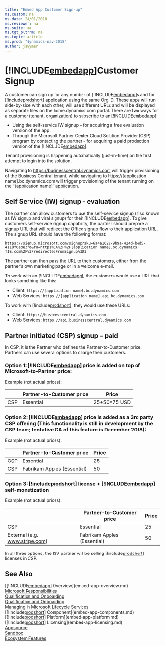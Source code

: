 ```yaml
---
title: "Embed App Customer Sign-up"
ms.custom: na
ms.date: 28/01/2018
ms.reviewer: na
ms.suite: na
ms.tgt_pltfrm: na
ms.topic: article
ms.prod: "dynamics-nav-2018"
author: jswymer
---
```

# [!INCLUDE[embedapp](../developer/includes/embedapp.md)]Customer Signup 
A customer can sign up for any number of [!INCLUDE[embedapp](../developer/includes/embedapp.md)]s and for [!include[prodshort](../developer/includes/prodshort.md)] application using the same Org ID. These apps will run side-by-side with each other, will use different URLs and will be displayed as separate tiles on the home.dynamics.com portal. 
There are two ways for a customer (tenant, organization) to subscribe to an [!INCLUDE[embedapp](../developer/includes/embedapp.md)]: 
-   Using the self-service IW signup – for acquiring a free evaluation version of the app.  
-   Through the Microsoft Partner Center Cloud Solution Provider (CSP) program by contacting the partner - for acquiring a paid production version of the [!INCLUDE[embedapp](../developer/includes/embedapp.md)].

Tenant provisioning is happening automatically (just-in-time) on the first attempt to login into the solution.

Navigating to https://businesscentral.dynamics.com will trigger provisioning of the Business Central tenant, while navigating to  https://[application name].bc.dynamics.com will trigger provisioning of the tenant running on the “[application name]” application.  
 
## Self Service (IW) signup - evaluation 
 
The partner can allow customers to use the self-service signup (also known as IW signup and viral signup) for their [!INCLUDE[embedapp](../developer/includes/embedapp.md)]. To give customers self-service signup capability, the partner should prepare a signup URL that will redirect the Office signup flow to their application URL. The signup URL should have the following format:

``` 
https://signup.microsoft.com/signup?sku=6a4a1628-9b9a-424d-bed5-4118f0ede3fd&ru=https%3A%2F%2F[application name].bc.dynamics-TIE.com%2F%3FredirectedFromSignup%3D1

``` 

The partner can then pass the URL to their customers, either from the partner’s own marketing page or in a welcome e-mail.

To work with an [!INCLUDE[embedapp](../developer/includes/embedapp.md)], the customers would use a URL that looks something like this:

-   Client: `https://[application name].bc.dynamics.com` 
-   Web Services: `https://[application name].api.bc.dynamics.com` 

To work with [!include[prodshort](../developer/includes/prodshort.md)], they would use these URLs:

-   Client: `https://businesscentral.dynamics.com` 
-   Web Services: `https://api.businesscentral.dynamics.com`  
 
## Partner initiated (CSP) signup – paid 
 
In CSP, it is the Partner who defines the Partner-to-Customer price. Partners can use several options to charge their customers.

### Option 1: [!INCLUDE[embedapp](../developer/includes/embedapp.md)] price is added on top of Microsoft-to-Partner price: 

Example (not actual prices): 

|     |Partner-to-Customer price|Price|
|-----|-----|-----|
|CSP |Essential|25+50=75 USD| 
 
### Option 2: [!INCLUDE[embedapp](../developer/includes/embedapp.md)] price is added as a 3rd party CSP offering (This functionality is still in development by the CSP team; tentative GA of this feature is December 2018): 
Example (not actual prices): 

|     |Partner-to-Customer price|Price|
|-----|-----|-----|
|CSP |Essential|25|
|CSP |Fabrikam Apples (Essential)|50| 
 
### Option 3: [!include[prodshort](../developer/includes/prodshort.md)] license + [!INCLUDE[embedapp](../developer/includes/embedapp.md)] self-monetization  
Example (not actual prices): 

|     |Partner-to-Customer price|Price|
|-----|-----|-----|
|CSP |Essential|25|
|External (e.g. www.stripe.com) |Fabrikam Apples (Essential) |50|  

 
In all three options, the ISV partner will be selling [!include[prodshort](../developer/includes/prodshort.md)] licenses in CSP.  

 
## See Also  
[[!INCLUDE[embedapp](../developer/includes/embedapp.md)] Overview](embed-app-overview.md)  
[Microsoft Responsibilities](embed-app-microsoft-responsibilities.md)   
[Qualification and Onboarding](embed-app-qualifications-onboarding.md)  
[Qualification and Onboarding](embed-app-qualifications-onboarding.md)  
[Managing in Microsoft Lifecycle Services](embed-app-lifecycle-services.md)  
[[!include[prodshort](../developer/includes/prodshort.md)] Component](embed-app-components.md)   
[[!include[prodshort](../developer/includes/prodshort.md)] Platform](embed-app-platform.md)  
[[!include[prodshort](../developer/includes/prodshort.md)] Licensing](embed-app-licensing.md)  
[Appsource](embed-app-appsource.md)  
[Sandbox](embed-app-sandbox.md)  
[Ecosystem Features](embed-app-ecosystem.md) 

